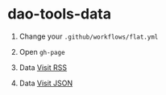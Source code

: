 # dao-tools-data


1. Change your `.github/workflows/flat.yml` 


2. Open `gh-page` 


3. Data [Visit RSS](https://web3cave.github.io/dao-tools-data/data.xml)


4. Data [Visit JSON](https://web3cave.github.io/dao-tools-data/data.json)


